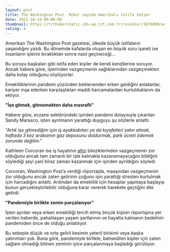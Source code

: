```yaml
--- 
layout: post
title: The Washington Post  Rekor sayıda Amerikalı istifa ediyor
date: 2021-10-19 00:00:00
thumbnail: https://trthaberstatic.cdn.wp.trt.com.tr/resimler/1676000/amerika-reuters-1677240.jpg
rating: 4
---
```

<p>
	Amerikan The Washington Post gazetesi, ülkede büyük istifaların yaşandığını yazdı. Bu dönemde kafalarda oluşan en büyük soru işareti ise insanların işlerini bıraktıktan sonra nasıl geçineceği...</p>
<p>
	Bu soruyu başkaları gibi istifa eden kişiler de kendi kendilerine soruyor. Ancak habere göre, işlerinden vazgeçmenin sağlıklarından vazgeçmekten daha kolay olduğunu söylüyorlar.</p>
<p>
	Emekliliklerinin pandemi yüzünden beklenenden erken geldiğini anlatanlar, kariyer inşa ederken karşılaştıkları maddi harcamalardan kurtulduklarını da ekliyor.</p>
<p>
	<strong>"İşe gitmek, gitmemekten daha masraflı"</strong></p>
<p>
	Habere göre, eczane sektöründeki işinden pandemi dolayısıyla çıkarılan Sandy Marasco, işten ayrılmanın yarattığı duyguyu şu sözlerle anlattı:</p>
<p>
	<em>"Artık işe gitmediğim için iş ayakkabıları ya da kıyafetleri satın almak, haftada 3 kez arabamın gaz deposunu doldurmak, park ücreti ödemek zorunda değilim."</em></p>
<p>
	Kathleen Corcoran ise iş hayatının <a href="https://www.trthaber.com/etiket/altin/" target="_blank">altın</a> bileziklerinden vazgeçmenin zor olduğunu ancak tam zamanlı bir işte kalmakla kazanamayacağını bildiğini söylediği şeyi yani biraz zaman kazanmak için işinden ayrıldığını söyledi.</p>
<p>
	Corcoran, Washington Post’a verdiği röportajda, maaşından vazgeçmenin zor olduğunu ancak zaten gelirinin çoğunu işin yarattığı stresten kurtulmak için harcadığını anlattı. Ardından da emeklilik için hesaplar yapmaya başlayıp bunun gerçekleştirilebilir olduğuna karar vererek harekete geçtiğini dile getirdi.</p>
<p>
	<strong>"Pandemiyle birlikte zemin parçalanıyor"</strong></p>
<p>
	İşten ayrılan veya erken emekliliği tercih etmiş birçok kişinin röportajına yer verilen haberde, pahalılaşan yaşam şartlarının ve hayatta kalmanın bedelinin pandemiden önce de olduğu anlatılıyor.</p>
<p>
	Bu sebeple düşük ve orta gelirli kesimin yeterli birikimi veya başka yatırımları yok. Buna göre, pandemiyle birlikte, bahsedilen kişiler için zaten sağlam olmadığı bilinen zeminin iyice parçalanmaya başladığı görülüyor.</p>

